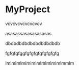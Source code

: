# MyProject

vcvcvcvcvcvcvcv

asasassasasasasasas

dbdbdbdbdbdbdbdbdbdb

fgfgfgfggfgfgfgfgfgfgfgfg


lmlmlmlmlmlmlmlmlmlmlmlmmlm

